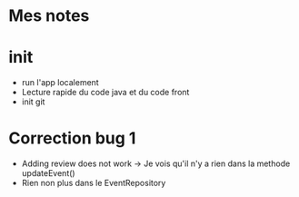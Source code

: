 # Mes notes 

# init
* run l'app localement
* Lecture rapide du code java et du code front
* init git

# Correction bug 1
* Adding review does not work -> Je vois qu'il n'y a rien dans la methode updateEvent()
* Rien non plus dans le EventRepository
